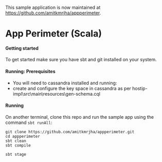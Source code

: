 This sample application is now maintained at https://github.com/amitkmrjha/appperimeter.

# App Perimeter (Scala)

#### Getting started
To get started make sure you have sbt and git installed on your system.

#### Running: Prerequisites

- You will need to cassandra installed and running:
- create and configure the key space in cassandra as per hostip-impl\src\main\resources\gen-schema.cql

#### Running

On another terminal, clone this repo and run the sample app using the command `sbt runAll`:

```
git clone https://github.com/amitkmrjha/appperimeter.git
cd appperimeter
sbt clean
sbt compile

sbt stage
```


